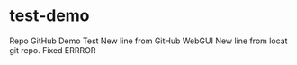 # test-demo
Repo GitHub Demo Test 
New line from GitHub WebGUI
New line from locat git repo.
Fixed ERRROR
